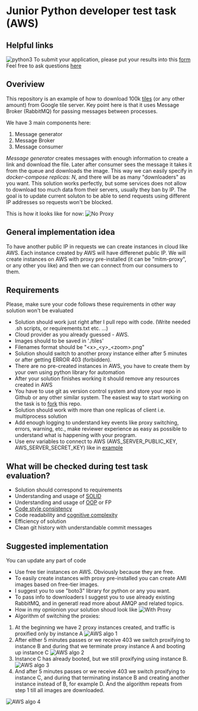 # Junior Python developer test task (AWS)
## Helpful links
![python3](https://img.shields.io/badge/lang-python3-yellow)
To submit your application, please put your results into this [form](https://forms.gle/hLrkZvZDVFkBG7Wy6)
Feel free to ask questions [here](https://app.sli.do/event/es9DAm5Y8SipuNvhzqp96Q/live/questions)
## Overiview
This repository is an example of how to download 100k [tiles](https://www.maptiler.com/google-maps-coordinates-tile-bounds-projection/#1/180.00/-46.60) (or any other amount) from Google tile server. 
Key point here is that it uses Message Broker (RabbitMQ) for passing messages between processes.

We have 3 main components here:
1. Message generator
2. Message Broker
3. Message consumer

*Message generator* creates messages with enough information to create a link and download the file.
Later after consumer sees the message it takes it from the queue and downloads the image.
This way we can easily specify in *docker-compose replicas: N*, and there will be as many "downloaders" as you want.
This solution works perfectly, but some services does not allow to download too much data from their servers, usually they ban by IP.
The goal is to update current soluton to be able to send requests using different IP addresses so requests won't be blocked.

This is how it looks like for now:
![No Proxy](https://drive.google.com/uc?export=view&id=1QFR_e1rh5Ao0BVwEjvROfsGqa0zWogy7)

## General implementation idea
To have another public IP in requests we can create instances in cloud like AWS.
Each instance created by AWS will have differenet public IP.
We will create instances on AWS with proxy pre-installed (it can be "mitm-proxy", or any other you like) and then we can connect from our consumers to them.

## Requirements
Please, make sure your code follows these requirements in other way solution won't be evaluated
- Solution should work just right after I pull repo with code. (Write needed .sh scripts, or requirements.txt etc. ...)
- Cloud provider as you already guessed - AWS.
- Images should to be saved in './tiles'
- Filenames format should be "\<x\>\_\<y\>\_\<zoom\>.png"
- Solution should switch to another proxy instance either after 5 minutes or after getting ERROR 403 (forbidden).
- There are no pre-created instances in AWS, you have to create them by your own using python library for automation
- After your solution finishes working it should remove any resources created in AWS
- You have to use git as version control system and store your repo in Github or any other similar system. The easiest way to start working on the task is to [fork](https://github.com/zakhar-bozhok-jito/jun-python-aws-test-task/fork) this repo.
- Solution should work with more than one replicas of client i.e. multiprocess solution
- Add enough logging to understand key events like proxy switching, errors, warning, etc., make reviewer experience as easy as possible to understand what is happening with your program.
- Use env variables to connect to AWS (AWS_SERVER_PUBLIC_KEY, AWS_SERVER_SECRET_KEY) like in [example](https://stackoverflow.com/questions/45981950/how-to-specify-credentials-when-connecting-to-boto3-s3)

## What will be checked during test task evaluation?
- Solution should correspond to requirements
- Understanding and usage of [SOLID](https://en.wikipedia.org/wiki/SOLID)
- Understanding and usage of [OOP](https://en.wikipedia.org/wiki/Object-oriented_programming) or FP
- [Code style consistency](https://blog.devgenius.io/why-code-consistency-is-important-9d95bdebcef4)
- Code readability and [cognitive complexity](https://docs.codeclimate.com/docs/cognitive-complexity#:~:text=Cognitive%20Complexity%20is%20a%20measure,be%20to%20read%20and%20understand.)
- Efficiency of solution
- Clean git history with understandable commit messages

## Suggested implementation
You can update any part of code
- Use free tier instances on AWS. Obviously because they are free.
- To easily create instances with proxy pre-installed you can create AMI images based on free-tier images. 
- I suggest you to use "boto3" library for python or any you want.
- To pass info to downloaders I suggest you to use already existing RabbitMQ, and in generatl read more about AMQP and related topics.
- How in my opnionion your solution shoud look like
![With Proxy](https://drive.google.com/uc?export=view&id=1ZukJEYE1tOnkU0NoiNLdDmu_Ta2e7WGE)
- Algorithm of switching the proxies:
1. At the beginning we have 2 proxy instances created, and traffic is proxified only by instance A
![AWS algo 1](https://drive.google.com/uc?export=view&id=1gLNwFjlm9X-873mtVZ8l7EWhWZE6pMYk)
2. After either 5 minutes passes or we receive 403 we switch proxifying to instance B and during that we terminate proxy instance A and booting up instance C
![AWS algo 2](https://drive.google.com/uc?export=view&id=1UI7FhJqrdOqLP-si8tZeGjEfQokuMmtp)
3. Instance C has already booted, but we still proxifying using instance B.
![AWS algo 3](https://drive.google.com/uc?export=view&id=1DUwTYexnfWUxHPkyB-A2xarrf3Rrc8k2)
4. And after 5 minutes passes or we receive 403 we switch proxifying to instance C, and during that terminating instance B and creating another instance instead of B, for example D. And the algorithm repeats from step 1 till all images are downloaded. 

![AWS algo 4](https://drive.google.com/uc?export=view&id=1M-EhgG7sRLkez2chdId32zrdjN2DwDLH)